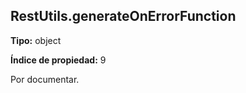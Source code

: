 ## RestUtils.generateOnErrorFunction

**Tipo:** object

**Índice de propiedad:** 9

Por documentar.



